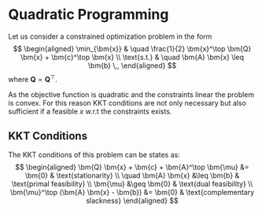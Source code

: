 # Quadratic Programming

Let us consider a constrained optimization problem in the form
$$
\begin{aligned}
	\min_{\bm{x}} & \quad \frac{1}{2} \bm{x}^\top \bm{Q} \bm{x} + \bm{c}^\top \bm{x} \\
	\text{s.t.} & \quad \bm{A} \bm{x} \leq \bm{b} \,,
\end{aligned}
$$
where $\bm{Q} = \bm{Q}^\top$.

As the objective function is quadratic and the constraints linear the problem is convex. For this reason KKT conditions are not only necessary but also sufficient if a feasible $x$ w.r.t the constraints exists.

## KKT Conditions

The KKT conditions of this problem can be states as:
$$
\begin{aligned}
\bm{Q} \bm{x} + \bm{c} + \bm{A}^\top \bm{\mu} &= \bm{0} & \text{stationarity} \\
\quad \bm{A} \bm{x} &\leq \bm{b} & \text{primal feasibility} \\
\bm{\mu} &\geq \bm{0} & \text{dual feasibility} \\
\bm{\mu}^\top (\bm{A} \bm{x} - \bm{b}) &= \bm{0} & \text{complementary slackness}
\end{aligned}
$$
